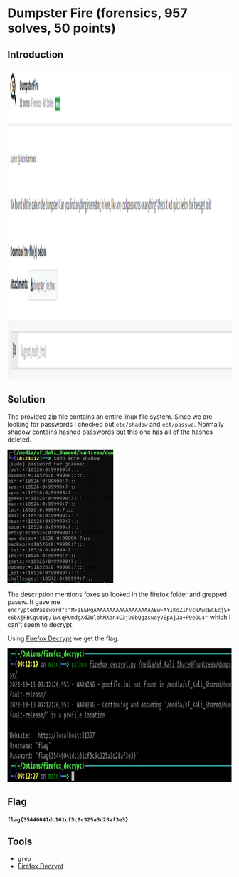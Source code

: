 # Dumpster Fire (forensics, 957 solves, 50 points)

## Introduction

<p align="left">
  <img height=700 img src=./readme_assets/dumpster-challenge.PNG/>
</p>

## Solution

The provided zip file contains an entire linux file system. Since we are looking for passwords I checked out `etc/shadow` and `ect/passwd`.  Normally shadow contains hashed passwords but this one has all of the hashes deleted.

<p align="left">
  <img height=300 img src=./readme_assets/dumpster-shadow.PNG/>
</p>

The description mentions foxes so looked in the firefox folder and grepped passw. It gave me `encryptedPassword":"MFIEEPgAAAAAAAAAAAAAAAAAAAEwFAYIKoZIhvcNAwcECEcjS+e6bXjFBCgCQ0p/1wCqPUmdgXdZWlohMXan4C3jD0bQgzsweyVEpAjJa+P9eOU4"` which I can't seem to decrypt. 

Using [Firefox Decrypt](https://github.com/unode/firefox_decrypt) we get the flag.

<p align="left">
  <img height=300 img src=./readme_assets/dumpster-flag.PNG/>
</p>

## Flag

**`flag{35446041dc161cf5c9c325a3d28af3e3}`**

## Tools

- `grep`
- [Firefox Decrypt](https://github.com/unode/firefox_decrypt)


